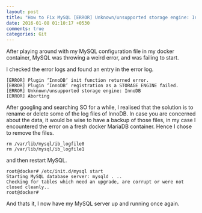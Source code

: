 ```yaml
---
layout: post
title: "How to Fix MySQL [ERROR] Unknown/unsupported storage engine: InnoDB"
date: 2016-01-08 01:10:17 +0530
comments: true
categories: Git
---
```


After playing around with my MySQL configuration file in my docker container, MySQL was throwing a weird error, and was failing to start.

I checked the error logs and found an entry in the error log.

```
[ERROR] Plugin ‘InnoDB’ init function returned error.
[ERROR] Plugin ‘InnoDB’ registration as a STORAGE ENGINE failed.
[ERROR] Unknown/unsupported storage engine: InnoDB
[ERROR] Aborting

```

After googling and searching SO for a while, I realised that  the solution is to rename or delete some of the log files of InnoDB. In case you are concerned about the data, it would be wise to have a backup of those files, in my case I encountered the error on a fresh docker MariaDB container. Hence I chose to remove the files.

```
rm /var/lib/mysql/ib_logfile0
rm /var/lib/mysql/ib_logfile1
```

and then restart MySQL.

```
root@docker# /etc/init.d/mysql start
Starting MySQL database server: mysqld . ..
Checking for tables which need an upgrade, are corrupt or were not closed cleanly..
root@docker#
```

And thats it, I now have my MySQL server up and running once again.

